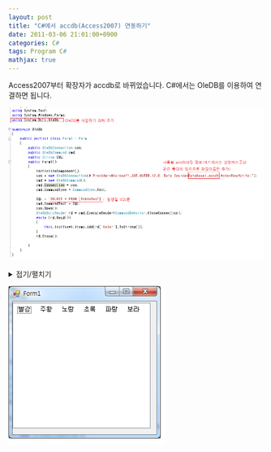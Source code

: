 ```yaml
---
layout: post
title: "C#에서 accdb(Access2007) 연동하기"
date: 2011-03-06 21:01:00+0900
categories: C#
tags: Program C#
mathjax: true
---
```


Access2007부터 확장자가 accdb로 바뀌었습니다.
C#에서는 OleDB를 이용하여 연결하면 됩니다.

![img](/resource/2011/20110306/20110306-img-1.png)

<details>
<summary>접기/펼치기</summary>

```csharp
using System;
using System.Collections.Generic;
using System.ComponentModel;
using System.Data;
using System.Drawing;
using System.Linq;
using System.Text;
using System.Windows.Forms;
using System.Data.OleDb;

namespace OleDb
{
    public partial class Form1 : Form
    {
        public OleDbConnection con;
        public OleDbCommand cmd;
        public String SQL;
        public Form1()
        {
            InitializeComponent();
           con = new OleDbConnection(@"Provider=Microsoft.ACE.OLEDB.12.0; Data Source=Database1.accdb;Mode=ReadWrite;");
            cmd = new OleDbCommand();
            cmd.Connection = con;
            cmd.CommandType = CommandType.Text;
            SQL = "SELECT * FROM [TableTest]";
            cmd.CommandText = SQL;
            con.Open();
            OleDbDataReader rd = cmd.ExecuteReader(CommandBehavior.CloseConnection);
            while (rd.Read())
            {
                this.listView1.Items.Add(rd["Color"].ToString());
            }
            rd.Close();
        }
    }
}
```
</details>

![img](/resource/2011/20110306/20110306-img-2.png)